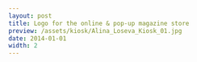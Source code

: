 ```yaml
---
layout: post
title: Logo for the online & pop-up magazine store
preview: /assets/kiosk/Alina_Loseva_Kiosk_01.jpg
date: 2014-01-01
width: 2
---
```

